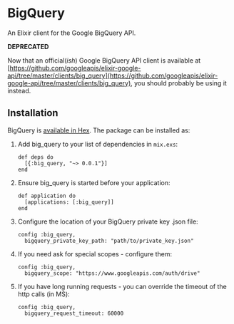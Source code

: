 # BigQuery

An Elixir client for the Google BigQuery API.

**DEPRECATED**

Now that an official(*ish*) Google BigQuery API client is available at [https://github.com/googleapis/elixir-google-api/tree/master/clients/big_query](https://github.com/googleapis/elixir-google-api/tree/master/clients/big_query), you should probably be using it instead.

## Installation

BigQuery is [available in Hex](https://hex.pm/packages/big_query). The package can be installed as:

  1. Add big_query to your list of dependencies in `mix.exs`:

         def deps do
           [{:big_query, "~> 0.0.1"}]
         end

  2. Ensure big_query is started before your application:

         def application do
           [applications: [:big_query]]
         end

  3. Configure the location of your BigQuery private key .json file:

         config :big_query,
           bigquery_private_key_path: "path/to/private_key.json"

  4. If you need ask for special scopes - configure them:

         config :big_query,
           bigquery_scope: "https://www.googleapis.com/auth/drive"

  5. If you have long running requests - you can override the timeout of the http calls (in MS):

         config :big_query,
           bigquery_request_timeout: 60000
